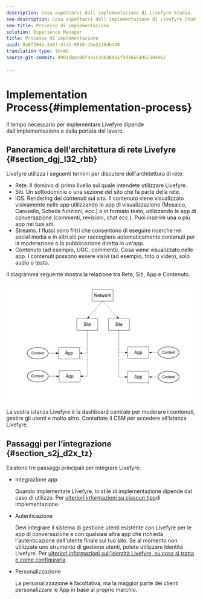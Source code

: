 ```yaml
---
description: Cosa aspettarsi dall'implementazione di Livefyre Studio.
seo-description: Cosa aspettarsi dall'implementazione di Livefyre Studio.
seo-title: Processo di implementazione
solution: Experience Manager
title: Processo di implementazione
uuid: 9a0f394e-3467-47d1-9816-45e2130db440
translation-type: tm+mt
source-git-commit: 09011bac06f4a1c39836455f9d16654952184962

---
```



# Implementation Process{#implementation-process}

Il tempo necessario per implementare Livefyre dipende dall'implementazione e dalla portata del lavoro.

## Panoramica dell'architettura di rete Livefyre {#section_dgj_l32_rbb}

Livefyre utilizza i seguenti termini per discutere dell'architettura di rete:

* Rete. Il dominio di primo livello sul quale intendete utilizzare Livefyre.
* Siti. Un sottodominio o una sezione del sito che fa parte della rete.
* iOS. Rendering dei contenuti sul sito. Il contenuto viene visualizzato visivamente nelle app utilizzando le app di visualizzazione (Mosaico, Carosello, Scheda funzioni, ecc.) o in formato testo, utilizzando le app di conversazione (commenti, revisioni, chat ecc.). Puoi inserire una o più app nei tuoi siti.
* Streams. I flussi sono filtri che consentono di eseguire ricerche nei social media e in altri siti per raccogliere automaticamente contenuti per la moderazione o la pubblicazione diretta in un'app.
* Contenuto (ad esempio, UGC, commenti). Cosa viene visualizzato nelle app. I contenuti possono essere visivi (ad esempio, foto o video), solo audio o testo.

Il diagramma seguente mostra la relazione tra Rete, Siti, App e Contenuto.

![](assets/network_site_architecture.png)

La vostra istanza Livefyre è la dashboard centrale per moderare i contenuti, gestire gli utenti e molto altro. Contattate il CSM per accedere all’istanza Livefyre.

## Passaggi per l’integrazione {#section_s2j_d2x_tz}

Esistono tre passaggi principali per integrare Livefyre:

* Integrazione app

   Quando implementate Livefyre, lo stile di implementazione dipende dal caso di utilizzo. Per [ulteriori informazioni su ciascun tipo](/help/implementation/c-getting-started/c-implementation-process/c-app-integration-types.md#c_app_integration_types)di implementazione.

* Autenticazione

   Devi integrare il sistema di gestione utenti esistente con Livefyre per le app di conversazione e con qualsiasi altra app che richieda l'autenticazione dell'utente finale sul tuo sito. Se al momento non utilizzate uno strumento di gestione utenti, potete utilizzare Identità Livefyre. Per [ulteriori informazioni sull'identità Livefyre, su cosa si tratta e come configurarla](/help/implementation/c-livefyre-identity-comp/c-livefyre-identity-comp.md#c_livefyre_identity).

* Personalizzazione

   La personalizzazione è facoltativa, ma la maggior parte dei clienti personalizzare le App in base al proprio marchio.


